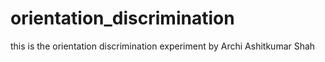 # orientation_discrimination
this is the orientation discrimination experiment by Archi Ashitkumar Shah
